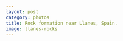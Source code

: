 ```yaml
---
layout: post
category: photos
title: Rock formation near Llanes, Spain.
image: llanes-rocks
---
```

